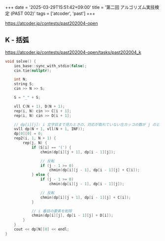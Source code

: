 +++
date = '2025-03-29T15:51:42+09:00'
title = '第二回 アルゴリズム実技検定 (PAST 002)'
tags = ['atcoder', 'past']
+++

<https://atcoder.jp/contests/past202004-open>

## K - 括弧

<https://atcoder.jp/contests/past202004-open/tasks/past202004_k>

```cpp
void solve() {
    ios_base::sync_with_stdio(false);
    cin.tie(nullptr);

    int N;
    string S;
    cin >> N >> S;

    S = "_" + S;

    vll C(N + 1), D(N + 1);
    rep(i, N) cin >> C[i + 1];
    rep(i, N) cin >> D[i + 1];

    // dp[i][j]: i 文字目まで見たときの、対応が取れていない左カッコの数が j のときの最小コスト
    vvll dp(N + 1, vll(N + 1, INF));
    dp[0][0] = 0;
    rep2(i, 1, N + 1) {
        rep(j, N) {
            if (S[i] == '(') {
                chmin(dp[i][j + 1], dp[i - 1][j]);

                // 反転
                if (j - 1 >= 0)
                    chmin(dp[i][j - 1], dp[i - 1][j] + C[i]);
            } else {
                if (j - 1 >= 0)
                    chmin(dp[i][j - 1], dp[i - 1][j]);

                // 反転
                chmin(dp[i][j + 1], dp[i - 1][j] + C[i]);
            }

            // i 番目の要素を削除
            chmin(dp[i][j], dp[i - 1][j] + D[i]);
        }
    }
    cout << dp[N][0] << endl;
}
```
